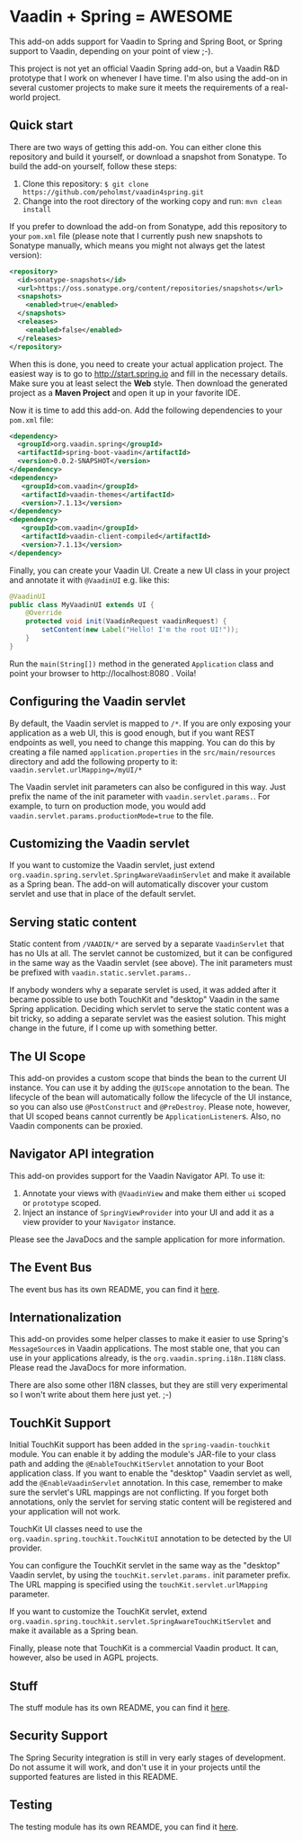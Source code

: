 Vaadin + Spring = AWESOME
=========================

This add-on adds support for Vaadin to Spring and Spring Boot, or Spring support to Vaadin,
depending on your point of view ;-). 

This project is not yet an official Vaadin Spring add-on, but a Vaadin R&D prototype that I work on whenever I have time. I'm also using the add-on in several customer projects to make sure it meets the requirements of a real-world project.

## Quick start ##

There are two ways of getting this add-on. You can either clone this repository and build it yourself,
or download a snapshot from Sonatype. To build the add-on yourself, follow these steps:

1. Clone this repository: ```$ git clone https://github.com/peholmst/vaadin4spring.git```
2. Change into the root directory of the working copy and run: ```mvn clean install```

If you prefer to download the add-on from Sonatype, add this repository to your ```pom.xml``` file (please note that I
currently push new snapshots to Sonatype manually, which means you might not always get the latest version):

```xml
<repository>
  <id>sonatype-snapshots</id>
  <url>https://oss.sonatype.org/content/repositories/snapshots</url>
  <snapshots>
    <enabled>true</enabled>
  </snapshots>
  <releases>
    <enabled>false</enabled>
  </releases>
</repository>
```

When this is done, you need to create your actual application project. The easiest way is to go to
http://start.spring.io and fill in the necessary details. Make sure you at least select the **Web** style. Then download
the generated project as a **Maven Project** and open it up in your favorite IDE.

Now it is time to add this add-on. Add the following dependencies to your ```pom.xml``` file:

```xml
<dependency>
  <groupId>org.vaadin.spring</groupId>
  <artifactId>spring-boot-vaadin</artifactId>
  <version>0.0.2-SNAPSHOT</version>
</dependency>
<dependency>
   <groupId>com.vaadin</groupId>
   <artifactId>vaadin-themes</artifactId>
   <version>7.1.13</version>
</dependency>
<dependency>
   <groupId>com.vaadin</groupId>
   <artifactId>vaadin-client-compiled</artifactId>
   <version>7.1.13</version>
</dependency>
```

Finally, you can create your Vaadin UI. Create a new UI class in your project and annotate it with ```@VaadinUI``` e.g.
like this:

```java
@VaadinUI
public class MyVaadinUI extends UI {
    @Override
    protected void init(VaadinRequest vaadinRequest) {
        setContent(new Label("Hello! I'm the root UI!"));
    }
}
```

Run the ```main(String[])``` method in the generated ```Application``` class and point your browser to
http://localhost:8080 . Voila!

## Configuring the Vaadin servlet ##

By default, the Vaadin servlet is mapped to ```/*```. If you are only exposing your application as a web UI, this is
good enough, but if you want REST endpoints as well, you need to change this mapping. You can do this by creating a file
named ```application.properties``` in the ```src/main/resources``` directory and add the following property to it: ```vaadin.servlet.urlMapping=/myUI/*```

The Vaadin servlet init parameters can also be configured in this way. Just prefix the name of the init parameter with
```vaadin.servlet.params.```. For example, to turn on production mode, you would add
```vaadin.servlet.params.productionMode=true``` to the file.

## Customizing the Vaadin servlet ##

If you want to customize the Vaadin servlet, just extend ```org.vaadin.spring.servlet.SpringAwareVaadinServlet``` and
make it available as a Spring bean. The add-on will automatically discover your custom servlet and use that in place
of the default servlet.

## Serving static content ##

Static content from ```/VAADIN/*``` are served by a separate ```VaadinServlet``` that has no UIs at all. The
servlet cannot be customized, but it can be configured in the same way as the Vaadin servlet (see above). The
init parameters must be prefixed with ```vaadin.static.servlet.params.```.

If anybody wonders why a separate servlet is used, it was added after it became possible to use both TouchKit and
"desktop" Vaadin in the same Spring application. Deciding which servlet to serve the static content was a bit tricky, so
adding a separate servlet was the easiest solution. This might change in the future, if I come up with something
better.

## The UI Scope ##

This add-on provides a custom scope that binds the bean to the current UI instance. You can use it by adding the
 ```@UIScope``` annotation to the bean. The lifecycle of the bean will automatically follow the lifecycle of the UI
instance, so you can also use ```@PostConstruct``` and ```@PreDestroy```. Please note, however, that UI scoped beans
cannot currently be ```ApplicationListener```s. Also, no Vaadin components can be proxied.

## Navigator API integration ##

This add-on provides support for the Vaadin Navigator API. To use it:

1. Annotate your views with ```@VaadinView``` and make them either ```ui``` scoped or ```prototype``` scoped.
2. Inject an instance of ```SpringViewProvider``` into your UI and add it as a view provider to your ```Navigator```
instance.

Please see the JavaDocs and the sample application for more information.

## The Event Bus ##

The event bus has its own README, you can find it [here](spring-vaadin/src/main/java/org/vaadin/spring/events/README.md).

## Internationalization ##

This add-on provides some helper classes to make it easier to use Spring's ```MessageSource```s in Vaadin applications.
The most stable one, that you can use in your applications already, is the ```org.vaadin.spring.i18n.I18N``` class.
Please read the JavaDocs for more information.

There are also some other I18N classes, but they are still very experimental so I won't write about them here just yet.
;-)

## TouchKit Support ##

Initial TouchKit support has been added in the ```spring-vaadin-touchkit``` module. You can enable it by adding the
module's JAR-file to your class path and adding the ```@EnableTouchKitServlet``` annotation to your Boot application
class. If you want to enable the "desktop" Vaadin servlet as well, add the ```@EnableVaadinServlet``` annotation. In this
case, remember to make sure the servlet's URL mappings are not conflicting. If you forget both annotations, only
the servlet for serving static content will be registered and your application will not work.

TouchKit UI classes need to use the ```org.vaadin.spring.touchkit.TouchKitUI``` annotation to be detected by the
UI provider.

You can configure the TouchKit servlet in the same way as the "desktop" Vaadin servlet, by using the
```touchKit.servlet.params.``` init parameter prefix. The URL mapping is specified using the
```touchKit.servlet.urlMapping``` parameter.

If you want to customize the TouchKit servlet, extend
```org.vaadin.spring.touchkit.servlet.SpringAwareTouchKitServlet``` and make it available as a Spring bean.

Finally, please note that TouchKit is a commercial Vaadin product. It can, however, also be used in AGPL projects.

## Stuff ##

The stuff module has its own README, you can find it [here](spring-vaadin-stuff/README.md).

## Security Support ##

The Spring Security integration is still in very early stages of development. Do not assume it will work, and don't use
it in your projects until the supported features are listed in this README.

## Testing

The testing module has its own REAMDE, you can find it [here](spring-vaadin-test/README.md).
